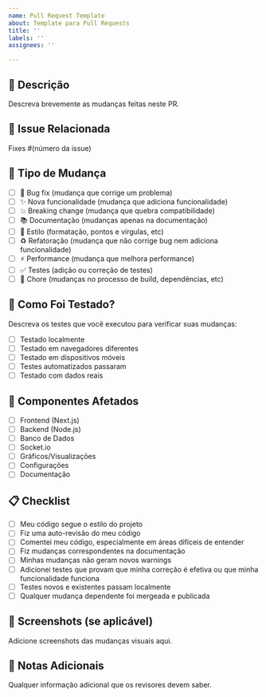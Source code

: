 ```yaml
---
name: Pull Request Template
about: Template para Pull Requests
title: ''
labels: ''
assignees: ''

---
```


## 📝 Descrição
Descreva brevemente as mudanças feitas neste PR.

## 🔗 Issue Relacionada
Fixes #(número da issue)

## 🎯 Tipo de Mudança
- [ ] 🐛 Bug fix (mudança que corrige um problema)
- [ ] ✨ Nova funcionalidade (mudança que adiciona funcionalidade)
- [ ] 💥 Breaking change (mudança que quebra compatibilidade)
- [ ] 📚 Documentação (mudanças apenas na documentação)
- [ ] 🎨 Estilo (formatação, pontos e vírgulas, etc)
- [ ] ♻️ Refatoração (mudança que não corrige bug nem adiciona funcionalidade)
- [ ] ⚡ Performance (mudança que melhora performance)
- [ ] ✅ Testes (adição ou correção de testes)
- [ ] 🔧 Chore (mudanças no processo de build, dependências, etc)

## 🧪 Como Foi Testado?
Descreva os testes que você executou para verificar suas mudanças:

- [ ] Testado localmente
- [ ] Testado em navegadores diferentes
- [ ] Testado em dispositivos móveis
- [ ] Testes automatizados passaram
- [ ] Testado com dados reais

## 📱 Componentes Afetados
- [ ] Frontend (Next.js)
- [ ] Backend (Node.js)
- [ ] Banco de Dados
- [ ] Socket.io
- [ ] Gráficos/Visualizações
- [ ] Configurações
- [ ] Documentação

## 📋 Checklist
- [ ] Meu código segue o estilo do projeto
- [ ] Fiz uma auto-revisão do meu código
- [ ] Comentei meu código, especialmente em áreas difíceis de entender
- [ ] Fiz mudanças correspondentes na documentação
- [ ] Minhas mudanças não geram novos warnings
- [ ] Adicionei testes que provam que minha correção é efetiva ou que minha funcionalidade funciona
- [ ] Testes novos e existentes passam localmente
- [ ] Qualquer mudança dependente foi mergeada e publicada

## 📸 Screenshots (se aplicável)
Adicione screenshots das mudanças visuais aqui.

## 📝 Notas Adicionais
Qualquer informação adicional que os revisores devem saber.
